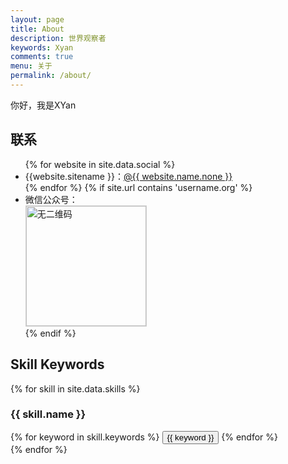 ```yaml
---
layout: page
title: About
description: 世界观察者
keywords: Xyan
comments: true
menu: 关于
permalink: /about/
---
```


你好，我是XYan

## 联系

<ul>
{% for website in site.data.social %}
<li>{{website.sitename }}：<a href="{{ website.url.none }}" target="_blank">@{{ website.name.none }}</a></li>
{% endfor %}
{% if site.url contains 'username.org' %}
<li>
微信公众号：<br />
<img style="height:192px;width:192px;border:1px solid lightgrey;" src="{{ assets_base_url }}/assets/images/qrcode.jpg" alt="无二维码" />
</li>
{% endif %}
</ul>


## Skill Keywords

{% for skill in site.data.skills %}
### {{ skill.name }}
<div class="btn-inline">
{% for keyword in skill.keywords %}
<button class="btn btn-outline" type="button">{{ keyword }}</button>
{% endfor %}
</div>
{% endfor %}
